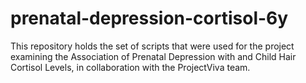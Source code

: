 # prenatal-depression-cortisol-6y
This repository holds the set of scripts that were used for the project examining the Association of Prenatal Depression with and Child Hair Cortisol Levels, in collaboration with the ProjectViva team.
